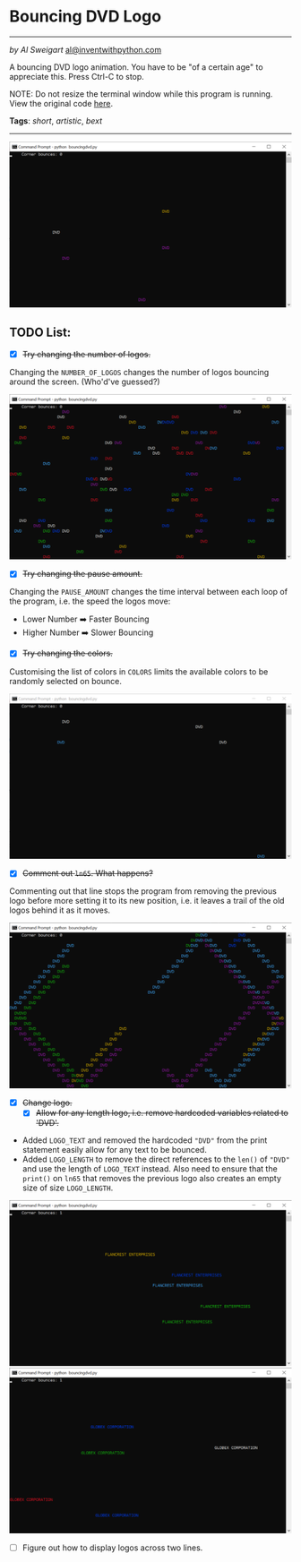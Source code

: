 # Bouncing DVD Logo
____
_by Al Sweigart_ [al@inventwithpython.com](mailto:al@inventwithpython.com)

A bouncing DVD logo animation. You have to be "of a certain age" to appreciate this.
Press Ctrl-C to stop.

NOTE: Do not resize the terminal window while this program is running.
View the original code [here](https://nostarch.com/big-book-small-python-projects).

**Tags**: _short_, _artistic_, _bext_
____

![A screenshot showing the resulting DVD logos bouncing in the terminal](Images/demo.png)

## TODO List:

* [x] ~~Try changing the number of logos.~~

Changing the `NUMBER_OF_LOGOS` changes the number of logos bouncing around the screen. (Who'd've guessed?)

![A screenshot showing 100 DVD logos bouncing in the terminal](Images/more_logos.png)

* [x] ~~Try changing the pause amount.~~

Changing the `PAUSE_AMOUNT` changes the time interval between each loop of the program, i.e. the speed the logos move:
- Lower Number :arrow_right: Faster Bouncing
- Higher Number :arrow_right: Slower Bouncing

* [x] ~~Try changing the colors.~~

Customising the list of colors in `COLORS` limits the available colors to be randomly selected on bounce.

![A screenshot showing only white or cyan DVD logos bouncing in the terminal](Images/colors.png)

* [x] ~~Comment out `ln65`. What happens?~~

Commenting out that line stops the program from removing the previous logo before more setting it to its new position, 
i.e. it leaves a trail of the old logos behind it as it moves.  

![A screenshot showing DVD logos leaving behind a trail of logos as they bounce in the terminal](Images/trailing.png)

* [x] ~~Change logo.~~
  * [x] ~~Allow for any length logo, i.e. remove hardcoded variables related to 'DVD'.~~

- Added `LOGO_TEXT` and removed the hardcoded `"DVD"` from the print statement easily allow for any text to be bounced.
- Added `LOGO_LENGTH` to remove the direct references to the `len()` of `"DVD"` and use the length of `LOGO_TEXT` 
instead. Also need to ensure that the `print()` on `ln65` that removes the previous logo also creates an empty size of
size `LOGO_LENGTH`.

![A screenshot showing the "Flancrest Enterprises" logo bouncing in the terminal](Images/flancrest.png)
![A screenshot showing the "Globex Corporation" logo bouncing in the terminal](Images/globex.png)


* [ ] Figure out how to display logos across two lines.


